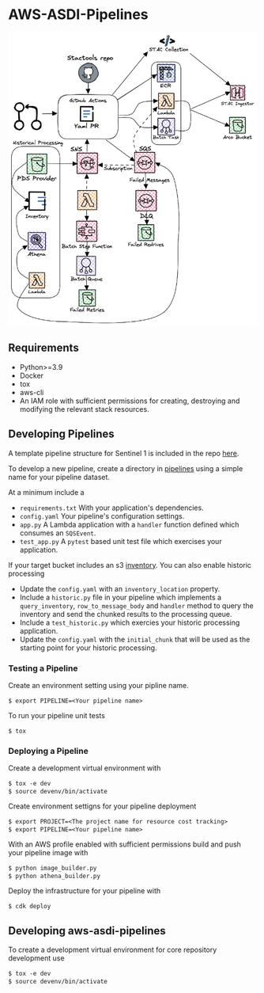# AWS-ASDI-Pipelines

![Alt text](/docs/aws_asdi_cog.png)


## Requirements
- Python>=3.9
- Docker
- tox
- aws-cli
- An IAM role with sufficient permissions for creating, destroying and modifying the relevant stack resources.


## Developing Pipelines

A template pipeline structure for Sentinel 1 is included in the repo [here](aws_asdi_pipelines/pipelines/sentinel1).

To develop a new pipeline, create a directory in [pipelines](aws_asdi_pipelines/pipelines) using a simple name for your pipeline dataset.

At a minimum include a
- `requirements.txt` With your application's dependencies.
- `config.yaml` Your pipeline's configuration settings.
- `app.py` A Lambda application with a `handler` function defined which consumes an `SQSEvent`.
- `test_app.py` A `pytest` based unit test file which exercises your application.

If your target bucket includes an s3 [inventory](https://docs.aws.amazon.com/AmazonS3/latest/userguide/storage-inventory.html).  You can also enable historic processing
- Update the `config.yaml` with an `inventory_location` property.
- Include a `historic.py` file in your pipeline which implements a `query_inventory`, `row_to_message_body` and `handler` method to query the inventory and send the chunked results to the processing queue.
- Include a `test_historic.py` which exercies your historic processing application.
- Update the `config.yaml` with the `initial_chunk` that will be used as the starting point for your historic processing.

### Testing a Pipeline
Create an environment setting using your pipline name.
```
$ export PIPELINE=<Your pipeline name>
```

To run your pipeline unit tests
```
$ tox
```

### Deploying a Pipeline
Create a development virtual environment with
```
$ tox -e dev
$ source devenv/bin/activate
```
Create environment settigns for your pipeline deployment
```
$ export PROJECT=<The project name for resource cost tracking>
$ export PIPELINE=<Your pipeline name>
```
With an AWS profile enabled with sufficient permissions build and push your pipeline image with
```
$ python image_builder.py
$ python athena_builder.py
```

Deploy the infrastructure for your pipeline with
```
$ cdk deploy
```

## Developing aws-asdi-pipelines
To create a development virtual environment for core repository development use
```
$ tox -e dev
$ source devenv/bin/activate
```
